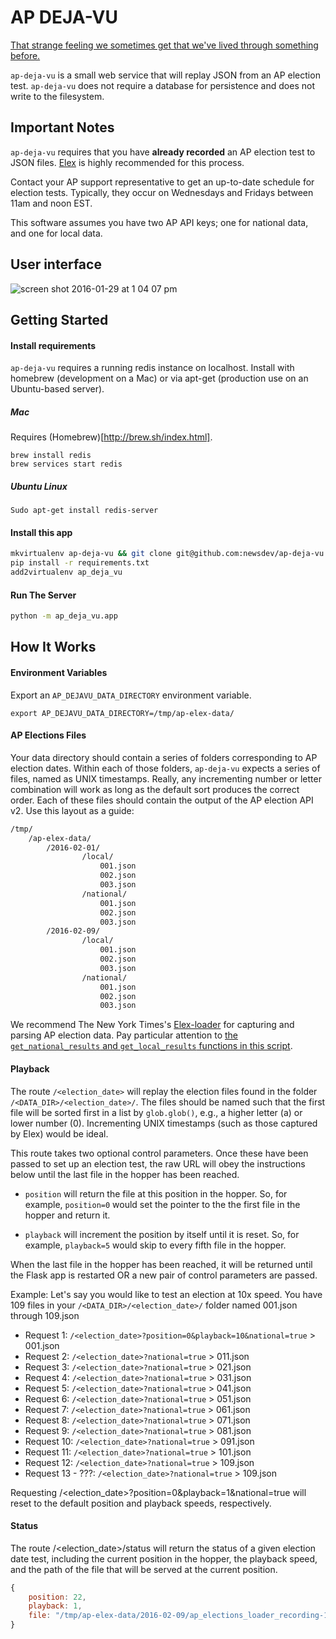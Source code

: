 # AP DEJA-VU
[That strange feeling we sometimes get that we've lived through something before.](https://www.youtube.com/watch?v=G2eUopy9sd8)

`ap-deja-vu` is a small web service that will replay JSON from an AP election test. `ap-deja-vu` does not require a database for persistence and does not write to the filesystem.

## Important Notes
`ap-deja-vu` requires that you have **already recorded** an AP election test to JSON files. [Elex](http://elex.readthedocs.org/en/latest/recording.html#flat-files) is highly recommended for this process.

Contact your AP support representative to get an up-to-date schedule for election tests. Typically, they occur on Wednesdays and Fridays between 11am and noon EST.

This software assumes you have two AP API keys; one for national data, and one for local data.

## User interface
![screen shot 2016-01-29 at 1 04 07 pm](https://cloud.githubusercontent.com/assets/109988/12683723/d2134152-c688-11e5-8ac1-9c65a2a3c33a.png)

## Getting Started
#### Install requirements

`ap-deja-vu` requires a running redis instance on localhost. Install with homebrew (development on a Mac) or via apt-get (production use on an Ubuntu-based server).

##### Mac

Requires (Homebrew)[http://brew.sh/index.html].

```
brew install redis
brew services start redis
```

##### Ubuntu Linux
```
Sudo apt-get install redis-server
```

#### Install this app

```bash
mkvirtualenv ap-deja-vu && git clone git@github.com:newsdev/ap-deja-vu.git && cd ap-deja-vu
pip install -r requirements.txt
add2virtualenv ap_deja_vu
```

#### Run The Server
```bash
python -m ap_deja_vu.app
```

## How It Works

#### Environment Variables

Export an `AP_DEJAVU_DATA_DIRECTORY` environment variable.

```
export AP_DEJAVU_DATA_DIRECTORY=/tmp/ap-elex-data/
```

#### AP Elections Files

Your data directory should contain a series of folders corresponding to AP election dates. Within each of those folders, `ap-deja-vu` expects a series of files, named as UNIX timestamps. Really, any incrementing number or letter combination will work as long as the default sort produces the correct order. Each of these files should contain the output of the AP election API v2. Use this layout as a guide:

```bash
/tmp/
    /ap-elex-data/
        /2016-02-01/
                /local/
                    001.json
                    002.json
                    003.json
                /national/
                    001.json
                    002.json
                    003.json
        /2016-02-09/
                /local/
                    001.json
                    002.json
                    003.json
                /national/
                    001.json
                    002.json
                    003.json
```

We recommend The New York Times's [Elex-loader](https://github.com/newsdev/elex-loader/) for capturing and parsing AP election data. Pay particular attention to [the `get_national_results` and `get_local_results` functions in this script](https://github.com/newsdev/elex-loader/blob/master/scripts/stg/_results.sh). 

#### Playback

The route `/<election_date>` will replay the election files found in the folder
`/<DATA_DIR>/<election_date>/`. The files should be named such that the first file
will be sorted first in a list by `glob.glob()`, e.g., a higher letter (a) or lower
number (0). Incrementing UNIX timestamps (such as those captured by Elex) would be
ideal.

This route takes two optional control parameters. Once these have been passed to set
up an election test, the raw URL will obey the instructions below until the last
file in the hopper has been reached.

* `position` will return the file at this position in the hopper. So, for example,
`position=0` would set the pointer to the the first file in the hopper and return it.

* `playback` will increment the position by itself until it is reset. So, for example, 
`playback=5` would skip to every fifth file in the hopper.

When the last file in the hopper has been reached, it will be returned until the Flask
app is restarted OR a new pair of control parameters are passed.

Example: Let's say you would like to test an election at 10x speed. You have 109
files in your `/<DATA_DIR>/<election_date>/` folder named 001.json through 109.json

* Request 1: `/<election_date>?position=0&playback=10&national=true` > 001.json
* Request 2: `/<election_date>?national=true` > 011.json
* Request 3: `/<election_date>?national=true` > 021.json
* Request 4: `/<election_date>?national=true` > 031.json
* Request 5: `/<election_date>?national=true` > 041.json
* Request 6: `/<election_date>?national=true` > 051.json
* Request 7: `/<election_date>?national=true` > 061.json
* Request 8: `/<election_date>?national=true` > 071.json
* Request 9: `/<election_date>?national=true` > 081.json
* Request 10: `/<election_date>?national=true` > 091.json
* Request 11: `/<election_date>?national=true` > 101.json
* Request 12: `/<election_date>?national=true` > 109.json
* Request 13 - ???: `/<election_date>?national=true` > 109.json

Requesting /<election_date>?position=0&playback=1&national=true will reset to the default position
and playback speeds, respectively.

#### Status

The route /<election_date>/status will return the status of a given
election date test, including the current position in the hopper, the
playback speed, and the path of the file that will be served at the current
position.

```javascript
{
    position: 22,
    playback: 1,
    file: "/tmp/ap-elex-data/2016-02-09/ap_elections_loader_recording-1449676507.json"
}
```